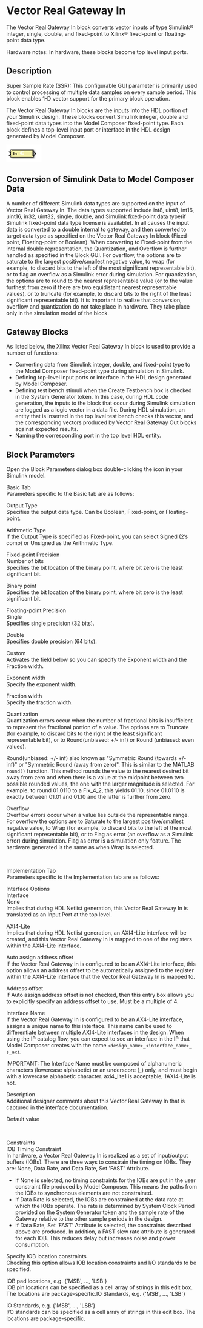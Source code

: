 # Vector Real Gateway In

The Vector Real Gateway In block converts vector inputs of type
Simulink® integer, single, double, and fixed-point to Xilinx®
fixed-point or floating-point data type.

Hardware notes: In hardware, these blocks become top level input ports.

## Description

Super Sample Rate (SSR): This configurable GUI parameter is primarily
used to control processing of multiple data samples on every sample
period. This block enables 1-D vector support for the primary block
operation.

The Vector Real Gateway In blocks are the inputs into the HDL portion of
your Simulink design. These blocks convert Simulink integer, double and
fixed-point data types into the Model Composer fixed-point type. Each
block defines a top-level input port or interface in the HDL design
generated by Model Composer.

![](./Images/bpd1555440999841.png)

## Conversion of Simulink Data to Model Composer Data

A number of different Simulink data types are supported on the input of
Vector Real Gateway In. The data types supported include int8, uint8,
int16, uint16, in32, uint32, single, double, and Simulink fixed-point
data type(if Simulink fixed-point data type license is available). In
all causes the input data is converted to a double internal to gateway,
and then converted to target data type as specified on the Vector Real
Gateway In block (Fixed-point, Floating-point or Boolean). When
converting to Fixed-point from the internal double representation, the
Quantization, and Overflow is further handled as specified in the Block
GUI. For overflow, the options are to saturate to the largest
positive/smallest negative value, to wrap (for example, to discard bits
to the left of the most significant representable bit), or to flag an
overflow as a Simulink error during simulation. For quantization, the
options are to round to the nearest representable value (or to the value
furthest from zero if there are two equidistant nearest representable
values), or to truncate (for example, to discard bits to the right of
the least significant representable bit). It is important to realize
that conversion, overflow and quantization do not take place in
hardware. They take place only in the simulation model of the block.

## Gateway Blocks

As listed below, the Xilinx Vector Real Gateway In block is used to
provide a number of functions:

- Converting data from Simulink integer, double, and fixed-point type to
  the Model Composer fixed-point type during simulation in Simulink.
- Defining top-level input ports or interface in the HDL design
  generated by Model Composer.
- Defining test bench stimuli when the Create Testbench box is checked
  in the System Generator token. In this case, during HDL code
  generation, the inputs to the block that occur during Simulink
  simulation are logged as a logic vector in a data file. During HDL
  simulation, an entity that is inserted in the top level test bench
  checks this vector, and the corresponding vectors produced by Vector
  Real Gateway Out blocks against expected results.
- Naming the corresponding port in the top level HDL entity.

## Block Parameters

Open the Block Parameters dialog box double-clicking the icon in your
Simulink model.

Basic Tab  
Parameters specific to the Basic tab are as follows:

Output Type  
Specifies the output data type. Can be Boolean, Fixed-point, or
Floating-point.

Arithmetic Type  
If the Output Type is specified as Fixed-point, you can select Signed
(2’s comp) or Unsigned as the Arithmetic Type.

Fixed-point Precision  
Number of bits  
Specifies the bit location of the binary point, where bit zero is the
least significant bit.

Binary point  
Specifies the bit location of the binary point, where bit zero is the
least significant bit.

Floating-point Precision  
Single  
Specifies single precision (32 bits).

Double  
Specifies double precision (64 bits).

Custom  
Activates the field below so you can specify the Exponent width and the
Fraction width.

Exponent width  
Specify the exponent width.

Fraction width  
Specify the fraction width.

Quantization  
Quantization errors occur when the number of fractional bits is
insufficient to represent the fractional portion of a value. The options
are to Truncate (for example, to discard bits to the right of the least
significant representable bit), or to Round(unbiased: +/- inf) or Round
(unbiased: even values).

Round(unbiased: +/- inf) also known as "Symmetric Round (towards +/-
inf)" or "Symmetric Round (away from zero)". This is similar to the
MATLAB `round()` function. This method rounds the value to the nearest
desired bit away from zero and when there is a value at the midpoint
between two possible rounded values, the one with the larger magnitude
is selected. For example, to round 01.0110 to a Fix_4_2, this yields
01.10, since 01.0110 is exactly between 01.01 and 01.10 and the latter
is further from zero.

Overflow  
Overflow errors occur when a value lies outside the representable range.
For overflow the options are to Saturate to the largest
positive/smallest negative value, to Wrap (for example, to discard bits
to the left of the most significant representable bit), or to Flag as
error (an overflow as a Simulink error) during simulation. Flag as error
is a simulation only feature. The hardware generated is the same as when
Wrap is selected.

&nbsp;

Implementation Tab  
Parameters specific to the Implementation tab are as follows:

Interface Options  
Interface  
None  
Implies that during HDL Netlist generation, this Vector Real Gateway In
is translated as an Input Port at the top level.

AXI4-Lite  
Implies that during HDL Netlist generation, an AXI4-Lite interface will
be created, and this Vector Real Gateway In is mapped to one of the
registers within the AXI4-Lite interface.

Auto assign address offset  
If the Vector Real Gateway In is configured to be an AXI4-Lite
interface, this option allows an address offset to be automatically
assigned to the register within the AXI4-Lite interface that the Vector
Real Gateway In is mapped to.

Address offset  
If Auto assign address offset is not checked, then this entry box allows
you to explicitly specify an address offset to use. Must be a multiple
of 4.

Interface Name  
If the Vector Real Gateway In is configured to be an AX4-Lite interface,
assigns a unique name to this interface. This name can be used to
differentiate between multiple AXI4-Lite interfaces in the design. When
using the IP catalog flow, you can expect to see an interface in the IP
that Model Composer creates with the name
`<design_name>_<interface_name>_ s_axi`.

IMPORTANT: The Interface Name must be composed of alphanumeric
characters (lowercase alphabetic) or an underscore (\_) only, and must
begin with a lowercase alphabetic character. axi4_lite1 is acceptable,
1AXI4-Lite is not.

Description  
Additional designer comments about this Vector Real Gateway In that is
captured in the interface documentation.

Default value  

&nbsp;

Constraints  
IOB Timing Constraint  
In hardware, a Vector Real Gateway In is realized as a set of
input/output buffers (IOBs). There are three ways to constrain the
timing on IOBs. They are: None, Data Rate, and Data Rate, Set 'FAST'
Attribute.

- If None is selected, no timing constraints for the IOBs are put in the
  user constraint file produced by Model Composer. This means the paths
  from the IOBs to synchronous elements are not constrained.
- If Data Rate is selected, the IOBs are constrained at the data rate at
  which the IOBs operate. The rate is determined by System Clock Period
  provided on the System Generator token and the sample rate of the
  Gateway relative to the other sample periods in the design.
- If Data Rate, Set 'FAST' Attribute is selected, the constraints
  described above are produced. In addition, a FAST slew rate attribute
  is generated for each IOB. This reduces delay but increases noise and
  power consumption.

Specify IOB location constraints  
Checking this option allows IOB location constraints and I/O standards
to be specified.

IOB pad locations, e.g. {'MSB', ..., 'LSB'}  
IOB pin locations can be specified as a cell array of strings in this
edit box. The locations are package-specific.IO Standards, e.g. {'MSB',
..., 'LSB'}

IO Standards, e.g. {'MSB', ..., 'LSB'}  
I/O standards can be specified as a cell array of strings in this edit
box. The locations are package-specific.
